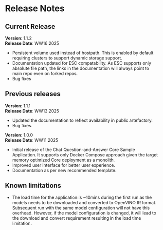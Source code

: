 # Release Notes


## Current Release

**Version**: 1.1.2 \
**Release Date**: WW16 2025 

- Persistent volume used instead of hostpath. This is enabled by default requiring clusters to support dynamic storage support.
- Documentation updated for ESC compatability. As ESC supports only absolute file path, the links in the documentation will always point to main repo even on forked repos.
- Bug fixes

## Previous releases

**Version**: 1.1.1 \
**Release Date**: WW13 2025 

- Updated the documentation to reflect availability in public artefactory.
- Bug fixes.

**Version**: 1.0.0 \
**Release Date**: WW11 2025 

- Initial release of the Chat Question-and-Answer Core Sample Application. It supports only Docker Compose approach given the target memory optimized Core deployment as a monolith.
- Improved user interface for better user experience.
- Documentation as per new recommended template.

## Known limitations

- The load time for the application is ~10mins during the first run as the models needs to be downloaded and converted to OpenVINO IR format. Subsequent run with the same model configuration will not have this overhead. However, if the model configuration is changed, it will lead to the download and convert requirement resulting in the load time limitation.

